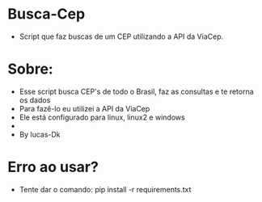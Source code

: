 # Busca-Cep
- Script que faz buscas de um CEP utilizando a API da ViaCep.

# Sobre:

- Esse script busca CEP's de todo o Brasil, faz as consultas e te retorna os dados
- Para fazê-lo eu utilizei a API da ViaCep
- Ele está configurado para linux, linux2 e windows
- 
- By lucas-Dk

# Erro ao usar?
- Tente dar o comando: pip install -r requirements.txt
